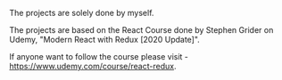 The projects are solely done by myself.

The projects are based on the React Course done by Stephen Grider on Udemy, "Modern React with Redux [2020 Update]".

If anyone want to follow the course please visit - https://www.udemy.com/course/react-redux.
